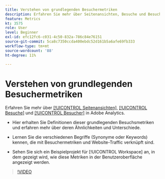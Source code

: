 ```yaml
---
title: Verstehen von grundlegenden Besuchermetriken
description: Erfahren Sie mehr über Seitenansichten, Besuche und Besucher in Adobe Analytics. Hier erhalten Sie Einblicke in die grundlegenden Besuchermetriken, die Ihnen beim Verständnis des Website-Traffics helfen.
feature: Metrics
kt: 3575
role: User
level: Beginner
exl-id: efc12fc6-c031-4c50-832a-786c84e76151
source-git-commit: 5ca8c7350ccda400ebdc52d161b5a6afe69fb333
workflow-type: tm+mt
source-wordcount: '88'
ht-degree: 11%

---
```


# Verstehen von grundlegenden Besuchermetriken

Erfahren Sie mehr über [[!UICONTROL Seitenansichten]](https://experienceleague.adobe.com/docs/analytics/components/metrics/page-views.html?lang=en), [[!UICONTROL Besuche]](https://experienceleague.adobe.com/docs/analytics/components/metrics/visits.html?lang=de) und [[!UICONTROL Besucher]](https://experienceleague.adobe.com/docs/analytics/components/metrics/unique-visitors.html?lang=de) in Adobe Analytics.

* Hier erhalten Sie Definitionen dieser grundlegenden Besuchsmetriken und erfahren mehr über deren Ähnlichkeiten und Unterschiede.

* Lernen Sie die verschiedenen Begriffe (Synonyme oder Keywords) kennen, die mit Besuchermetriken und Website-Traffic verknüpft sind.

* Sehen Sie sich ein Beispielprojekt für [!UICONTROL Workspace] an, in dem gezeigt wird, wie diese Metriken in der Benutzeroberfläche angezeigt werden.

>[!VIDEO](https://video.tv.adobe.com/v/28774/?quality=12&learn=on)

